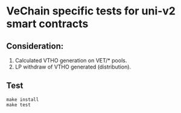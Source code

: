 # VeChain specific tests for uni-v2 smart contracts

## Consideration:
1) Calculated VTHO generation on VET/* pools.
2) LP withdraw of VTHO generated (distribution).

## Test
```
make install
make test
```